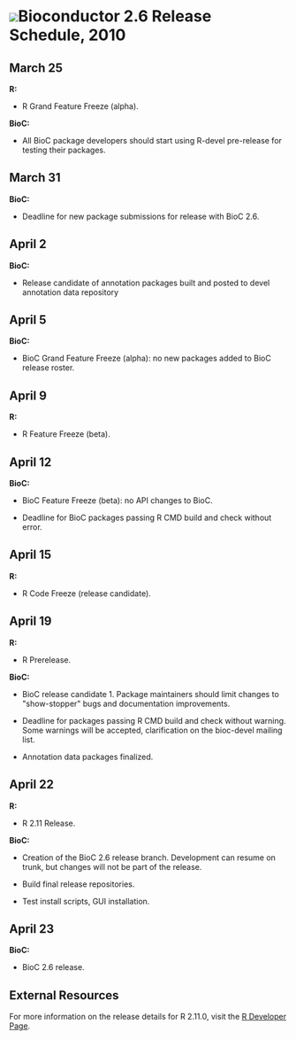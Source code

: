 ![](/images/icons/magnifier.gif)Bioconductor 2.6 Release Schedule, 2010
==================================

March 25
--------

**R:**

* R Grand Feature Freeze (alpha).

**BioC:**

* All BioC package developers should start using R-devel pre-release
  for testing their packages.


March 31
--------

**BioC:**

* Deadline for new package submissions for release with BioC 2.6.


April 2
-------

**BioC:**

* Release candidate of annotation packages built and posted to devel
  annotation data repository


April 5
-------

**BioC:**

* BioC Grand Feature Freeze (alpha):  no new packages added to BioC release roster.


April 9
-------

**R:**

* R Feature Freeze (beta).


April 12
--------

**BioC:**

* BioC Feature Freeze (beta): no API changes to BioC.

* Deadline for BioC packages passing R CMD build and check without error.


April 15
--------

**R:**

* R Code Freeze (release candidate).


April 19
--------

**R:**

* R Prerelease.


**BioC:**

* BioC release candidate 1.  Package maintainers should limit changes to
  "show-stopper" bugs and documentation improvements.

* Deadline for packages passing R CMD build and check without warning.
  Some warnings will be accepted, clarification on the bioc-devel mailing
  list.

* Annotation data packages finalized.


April 22
--------

**R:**

* R 2.11 Release.


**BioC:**

* Creation of the BioC 2.6 release branch. Development can resume on
  trunk, but changes will not be part of the release.

* Build final release repositories.

* Test install scripts, GUI installation.


April 23
--------

**BioC:**

* BioC 2.6 release.



External Resources
------------------

For more information on the release details for R 2.11.0, visit
the [R Developer Page](http://developer.r-project.org).
